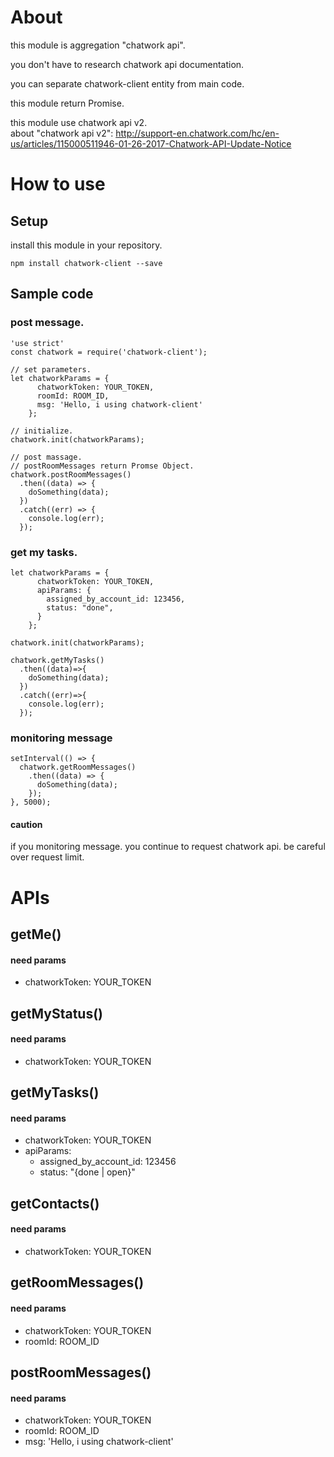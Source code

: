 # About
this module is aggregation "chatwork api".

you don't have to research chatwork api documentation.

you can separate chatwork-client entity from main code.

this module return Promise.

this module use chatwork api v2.  
about "chatwork api v2": http://support-en.chatwork.com/hc/en-us/articles/115000511946-01-26-2017-Chatwork-API-Update-Notice

# How to use

## Setup
install this module in your repository.

```npm install chatwork-client --save```

## Sample code
### post message.

```
'use strict'
const chatwork = require('chatwork-client');

// set parameters.
let chatworkParams = {
      chatworkToken: YOUR_TOKEN,
      roomId: ROOM_ID,
      msg: 'Hello, i using chatwork-client'
    };

// initialize.
chatwork.init(chatworkParams); 

// post massage.
// postRoomMessages return Promse Object.
chatwork.postRoomMessages()
  .then((data) => {
    doSomething(data);
  })
  .catch((err) => {
    console.log(err);
  });
```

### get my tasks.

```
let chatworkParams = {
      chatworkToken: YOUR_TOKEN,
      apiParams: {
        assigned_by_account_id: 123456,
        status: "done",
      }
    };

chatwork.init(chatworkParams);

chatwork.getMyTasks()
  .then((data)=>{
    doSomething(data);
  })
  .catch((err)=>{
    console.log(err);
  });
```

### monitoring message

```
setInterval(() => {
  chatwork.getRoomMessages()
    .then((data) => {
      doSomething(data);
    });
}, 5000);
```

#### caution
if you monitoring message.
you continue to request chatwork api.
be careful over request limit.

# APIs

## getMe()
#### need params
- chatworkToken: YOUR_TOKEN


## getMyStatus()
#### need params
- chatworkToken: YOUR_TOKEN


## getMyTasks()
#### need params
- chatworkToken: YOUR_TOKEN
- apiParams:
  - assigned_by_account_id: 123456
  - status: "{done | open}"


## getContacts()
#### need params
- chatworkToken: YOUR_TOKEN


## getRoomMessages()
#### need params
- chatworkToken: YOUR_TOKEN
- roomId: ROOM_ID


## postRoomMessages()
#### need params
- chatworkToken: YOUR_TOKEN
- roomId: ROOM_ID
- msg: 'Hello, i using chatwork-client'
